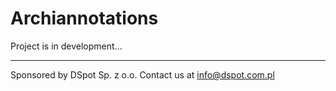 # Archiannotations

Project is in development...

-----------
Sponsored by DSpot Sp. z o.o. Contact us at info@dspot.com.pl
